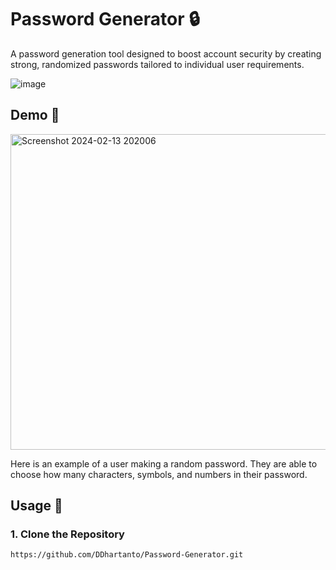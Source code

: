 # Password Generator 🔒

A password generation tool designed to boost account security by creating strong, randomized passwords tailored to individual user requirements.

![image](https://i.pinimg.com/originals/49/1e/cf/491ecfcebd2192e29b758ca798717ec6.gif)

## Demo 🎯

<img width="505" alt="Screenshot 2024-02-13 202006" src="https://github.com/DDhartanto/Password-Generator/assets/130509435/f303a8fb-b4c1-48a7-a490-90f990971191">

Here is an example of a user making a random password. They are able to choose how many characters, symbols, and numbers in their password.

## Usage 🚀
### 1. Clone the Repository
```
https://github.com/DDhartanto/Password-Generator.git
